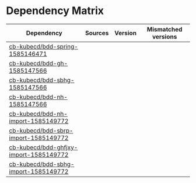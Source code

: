 # Dependency Matrix

Dependency | Sources | Version | Mismatched versions
---------- | ------- | ------- | -------------------
[cb-kubecd/bdd-spring-1585146471](https://github.com/cb-kubecd/bdd-spring-1585146471.git) |  | []() | 
[cb-kubecd/bdd-gh-1585147566](https://github.com/cb-kubecd/bdd-gh-1585147566.git) |  | []() | 
[cb-kubecd/bdd-sbhg-1585147566](https://github.com/cb-kubecd/bdd-sbhg-1585147566.git) |  | []() | 
[cb-kubecd/bdd-nh-1585147566](https://github.com/cb-kubecd/bdd-nh-1585147566.git) |  | []() | 
[cb-kubecd/bdd-nh-import-1585149772](https://github.com/cb-kubecd/bdd-nh-import-1585149772.git) |  | []() | 
[cb-kubecd/bdd-sbrp-import-1585149772](https://github.com/cb-kubecd/bdd-sbrp-import-1585149772.git) |  | []() | 
[cb-kubecd/bdd-ghfjxy-import-1585149772](https://github.com/cb-kubecd/bdd-ghfjxy-import-1585149772.git) |  | []() | 
[cb-kubecd/bdd-sbhg-import-1585149772](https://github.com/cb-kubecd/bdd-sbhg-import-1585149772.git) |  | []() | 
